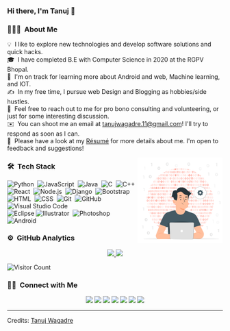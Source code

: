 ### Hi there, I'm Tanuj 👋

<!-- ## 👋 &nbsp;Hey there! I'm Tanuj -->

### 👨🏻‍💻 &nbsp;About Me

💡 &nbsp;I like to explore new technologies and develop software solutions and quick hacks.\
🎓 &nbsp;I have completed B.E with Computer Science in 2020 at the RGPV Bhopal.\
🌱 &nbsp;I'm on track for learning more about Android and web, Machine learning, and IOT.\
✍️ &nbsp;In my free time, I pursue web Design and Blogging as hobbies/side hustles.\
💬 &nbsp;Feel free to reach out to me for pro bono consulting and volunteering, or just for some interesting discussion.\
✉️ &nbsp;You can shoot me an email at tanujwagadre.11@gmail.com! I'll try to respond as soon as I can.\
📄 &nbsp;Please have a look at my [Résumé](https://tanujwagadre.netlify.app/assets/CV_TANUJ_WAGADRE__Copy_.pdf) for more details about me. I'm open to feedback and suggestions!

<img alt="Night Coding" style="width:200px;height:200px;" src="https://raw.githubusercontent.com/i-tanuj/i-tanuj/master/assets/Binary code-pana.png" align="right"/>

### 🛠 &nbsp;Tech Stack

![Python](https://img.shields.io/badge/-Python-05122A?style=flat&logo=python)&nbsp;
![JavaScript](https://img.shields.io/badge/-JavaScript-05122A?style=flat&logo=javascript)&nbsp;
![Java](https://img.shields.io/badge/-Java-05122A?style=flat&logo=Java&logoColor=FFA518)&nbsp;
![C](https://img.shields.io/badge/-C-05122A?style=flat&logo=C&logoColor=A8B9CC)&nbsp;
![C++](https://img.shields.io/badge/-C++-05122A?style=flat&logo=C%2B%2B&logoColor=00599C)&nbsp;\
![React](https://img.shields.io/badge/-React-05122A?style=flat&logo=react)&nbsp;
![Node.js](https://img.shields.io/badge/-Node.js-05122A?style=flat&logo=node.js)&nbsp;
![Django](https://img.shields.io/badge/-Django-05122A?style=flat&logo=django&logoColor=092E20)&nbsp;
![Bootstrap](https://img.shields.io/badge/-Bootstrap-05122A?style=flat&logo=bootstrap&logoColor=563D7C)\
![HTML](https://img.shields.io/badge/-HTML-05122A?style=flat&logo=HTML5)&nbsp;
![CSS](https://img.shields.io/badge/-CSS-05122A?style=flat&logo=CSS3&logoColor=1572B6)&nbsp;
![Git](https://img.shields.io/badge/-Git-05122A?style=flat&logo=git)&nbsp;
![GitHub](https://img.shields.io/badge/-GitHub-05122A?style=flat&logo=github)&nbsp;
![Visual Studio Code](https://img.shields.io/badge/-Visual%20Studio%20Code-05122A?style=flat&logo=visual-studio-code&logoColor=007ACC)&nbsp;\
![Eclipse](https://img.shields.io/badge/-Eclipse-05122A?style=flat&logo=eclipse-ide&logoColor=2C2255)
![Illustrator](https://img.shields.io/badge/-Illustrator-05122A?style=flat&logo=adobe-illustrator)&nbsp;
![Photoshop](https://img.shields.io/badge/-Photoshop-05122A?style=flat&logo=adobe-photoshop)&nbsp;
![Android](https://img.shields.io/badge/-Android-05122A?style=flat&logo=adobe-indesign)

### ⚙️ &nbsp;GitHub Analytics

<p align="center">
<a href="https://github.com/AVS1508">
  <img height="180em" src="https://github-readme-stats-eight-theta.vercel.app/api?username=i-tanuj&show_icons=true&theme=algolia&include_all_commits=true&count_private=true"/>
  <img height="180em" src="https://github-readme-stats-eight-theta.vercel.app/api/top-langs/?username=i-tanuj&layout=compact&langs_count=8&theme=algolia"/>
</a>
</p>

![Visitor Count](https://profile-counter.glitch.me/{i-tanuj}/count.svg)

### 🤝🏻 &nbsp;Connect with Me


<p align="center">
<a href="https://tanujwagadre.netlify.com"><img src="https://img.shields.io/badge/-tanujwagaddre.com-3423A6?style=flat&logo=Google-Chrome&logoColor=white"/></a>
<a href="https://www.linkedin.com/in/tanujwagadre/"><img src="https://img.shields.io/badge/-Tanuj%20wagadre-0077B5?style=flat&logo=Linkedin&logoColor=white"/></a>
<a href="mailto:tanujwagadre.11@gmail.com"><img src="https://img.shields.io/badge/-tanujwagadre.11@gmail.com-D14836?style=flat&logo=Gmail&logoColor=white"/></a>
<a href="https://www.instagram.com/i_m__tanuj"><img src="https://img.shields.io/badge/-tanuj__-E4405F?style=flat&logo=Instagram&logoColor=white"/></a>
<a href="https://www.facebook.com/tanuj.wagadre.3/"><img src="https://img.shields.io/badge/-Tanuj-1877F2?style=flat&logo=Facebook&logoColor=white"/></a>
<a href="https://in.pinterest.com/i_m_tanuj"><img src="https://img.shields.io/badge/-Tanuj-BD081C?style=flat&logo=Pinterest&logoColor=white"/></a>
<a href="https://www.youtube.com"><img src="https://img.shields.io/badge/-Tanuj-1769FF?style=flat&logo=Youtube&logoColor=white"/></a>
</p>

-----
Credits: [Tanuj Wagadre](https://github.com/i-tanuj)
